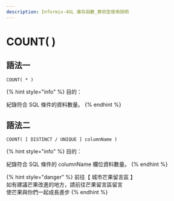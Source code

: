 ```yaml
---
description: Informix-4GL 庫存函數_算術型使用說明
---
```


# COUNT( )

## 語法一

```
COUNT( * )
```

{% hint style="info" %}
目的：

紀錄符合 SQL 條件的資料數量。
{% endhint %}

## 語法二

```
COUNT( [ DISTINCT / UNIQUE ] columnName )
```

{% hint style="info" %}
目的：

紀錄符合 SQL 條件的 columnName 欄位資料數量。
{% endhint %}

{% hint style="danger" %}
前往【 城市芒果留言區 】\
如有建議芒果改進的地方，請前往芒果留言區留言\
使芒果與你們一起成長進步
{% endhint %}
